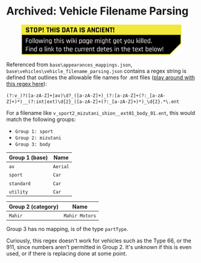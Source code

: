 # Archived: Vehicle Filename Parsing

<figure><img src="../../../../.gitbook/assets/warning_outdated_info.png" alt=""><figcaption></figcaption></figure>

Referenced from `base\appearances_mappings.json`, `base\vehicles\vehicle_filename_parsing.json` contains a regex string is defined that outlines the allowable file names for .ent files ([play around with this regex here](https://regex101.com/r/LYUZLN/1/)):

```
(?:v_)?([a-zA-Z]+|av)\d?_([a-zA-Z]+)_(?:[a-zA-Z]+(?:_[a-zA-Z]+)*)__(?:int|ext)\d{2}_([a-zA-Z]+(?:_[a-zA-Z]+)*)_\d{2}.*\.ent
```

For a filename like `v_sport2_mizutani_shion__ext01_body_01.ent`, this would match the following groups:

* `Group 1: sport`
* `Group 2: mizutani`
* `Group 3: body`

| Group 1 (base) | Name     |
| -------------- | -------- |
| `av`           | `Aerial` |
| `sport`        | `Car`    |
| `standard`     | `Car`    |
| `utility`      | `Car`    |

| Group 2 (category) | Name           |
| ------------------ | -------------- |
| `Mahir`            | `Mahir Motors` |

Group 3 has no mapping, is of the type `partType`.

Curiously, this regex doesn't work for vehicles such as the Type 66, or the 911, since numbers aren't permitted in Group 2. It's unknown if this is even used, or if there is replacing done at some point.
